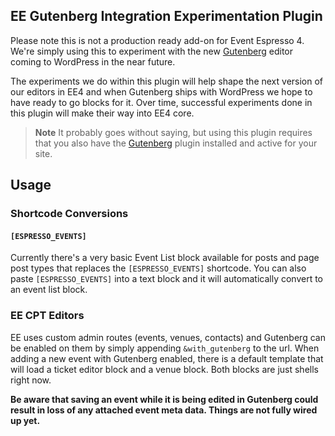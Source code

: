 ## EE Gutenberg Integration Experimentation Plugin

Please note this is not a production ready add-on for Event Espresso 4.  We're simply using this to experiment with the new [Gutenberg](https://github.com/WordPress/gutenberg) editor coming to WordPress in the near future.

The experiments we do within this plugin will help shape the next version of our editors in EE4 and when Gutenberg ships with WordPress we hope to have ready to go blocks for it.  Over time, successful experiments done in this plugin will make their way into EE4 core.

> **Note** It probably goes without saying, but using this plugin requires that you also have the [Gutenberg](https://github.com/WordPress/gutenberg) plugin installed and active for your site.

## Usage

### Shortcode Conversions

#### `[ESPRESSO_EVENTS]`

Currently there's a very basic Event List block available for posts and page post types that replaces the `[ESPRESSO_EVENTS]` shortcode.  You can also paste `[ESPRESSO_EVENTS]` into a text block and it will automatically convert to an event list block.

### EE CPT Editors

EE uses custom admin routes (events, venues, contacts) and Gutenberg can be enabled on them by simply appending `&with_gutenberg` to the url.  When adding a new event with Gutenberg enabled, there is a default template that will load a ticket editor block and a venue block.  Both blocks are just shells right now.

**Be aware that saving an event while it is being edited in Gutenberg could result in loss of any attached event meta data.  Things are not fully wired up yet.** 